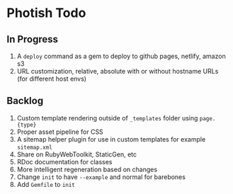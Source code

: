 # Photish Todo

## In Progress

1. A `deploy` command as a gem to deploy to github pages, netlify, amazon s3
1. URL customization, relative, absolute with or without hostname URLs (for
   different host envs)

## Backlog

1. Custom template rendering outside of `_templates` folder using `page.{type}`
1. Proper asset pipeline for CSS
1. A sitemap helper plugin for use in custom templates for example
   `sitemap.xml`
1. Share on RubyWebToolkit, StaticGen, etc
1. RDoc documentation for classes
1. More intelligent regeneration based on changes
1. Change `init` to have `--example` and normal for barebones
1. Add `Gemfile` to `init`
